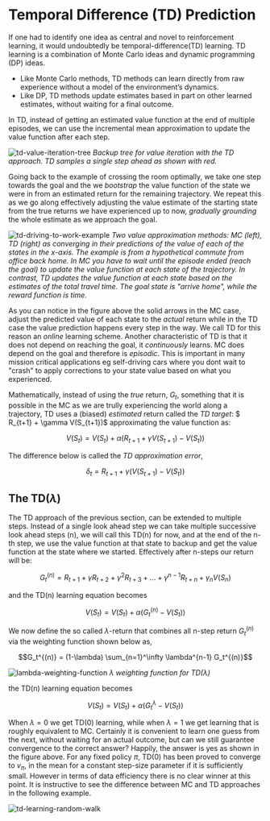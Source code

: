 # Temporal Difference (TD) Prediction

If one had to identify one idea as central and novel to reinforcement learning, it would undoubtedly be temporal-difference(TD) learning.  TD learning is a combination of Monte Carlo ideas and dynamic programming (DP) ideas.  

* Like Monte Carlo methods, TD methods can learn directly from raw experience without a model of the environment’s dynamics.   
* Like  DP,  TD  methods  update  estimates  based  in  part  on  other  learned estimates, without waiting for a final outcome. 

In TD, instead of getting an estimated value function at the end of multiple episodes, we can use the incremental mean approximation to update the value function after each step. 

![td-value-iteration-tree](images/td-value-iteration-tree.png)
*Backup tree for value iteration with the TD approach. TD samples a single step ahead as shown with red.* 

Going back to the example of crossing the room optimally, we take one step towards the goal and the we  _bootstrap_ the value function of the state we were in from an estimated return for the remaining trajectory. We repeat this as we go along effectively adjusting the value estimate of the starting state from the true returns we have experienced up to now, _gradually grounding_ the whole estimate as we approach the goal. 

![td-driving-to-work-example](images/td-driving-to-work-example.png)
*Two value approximation methods: MC (left), TD (right) as converging in their predictions of the value of each of the states in the x-axis. The example is from a hypothetical commute from office back home. In MC you have to wait until the episode ended (reach the goal) to update the value function at each state of the trajectory. In contrast, TD updates the value function at each state based on the estimates of the total travel time. The goal state is "arrive home", while the reward function is time.*

As you can notice in the figure above the solid arrows in the MC case, adjust the predicted value of each state to the _actual_ return while in the TD case the value prediction happens every step in the way. We call TD for this reason an _online_ learning scheme. Another characteristic of TD is that it does not depend on reaching the goal, it _continuously_ learns. MC does depend on the goal and therefore is _episodic_. This is important in many mission critical applications eg self-driving cars where you dont wait to "crash" to apply corrections to your state value based on what you experienced.

Mathematically, instead of using the _true_ return, $G_t$, something that it is possible in the MC as we are trully experiencing the world along a trajectory, TD uses a (biased) _estimated_ return called the _TD target_: $ R_{t+1} + \gamma V(S_{t+1})$ approximating the value function as:



$$ V(S_t) = V(S_t) + \alpha \left( R_{t+1} + \gamma V(S_{t+1}) - V(S_t) \right)$$


The difference below is called the _TD approximation error_,

$$\delta_t = R_{t+1} + \gamma (V(S_{t+1}) - V(S_t))$$

## The TD($\lambda$)

The TD approach of the previous section, can be extended to multiple steps. Instead of a single look ahead step we can take multiple successive look ahead steps (n), we will call this TD(n) for now, and at the end of the n-th step, we use the value function at that state to backup and get the value function at the state where we started. Effectively after n-steps our return will be:

$$G_t^{(n)} = R_{t+1} + \gamma R_{t+2} + \gamma^2 R_{t+3} + ... + \gamma^{n-1}R_{t+n} + \gamma_n V(S_n)$$

and the TD(n) learning equation becomes

$$ V(S_t) = V(S_t) + \alpha \left( G^{(n)}_t - V(S_t) \right) $$

We now define the so called $\lambda$-return that combines all n-step return $G_t^{(n)}$ via the weighting function shown below as,

$$G_t^{(n)} = (1-\lambda) \sum_{n=1}^\infty \lambda^{n-1} G_t^{(n)}$$

![lambda-weighting-function](images/lambda-weighting-function.png)
*$\lambda$ weighting function for TD($\lambda$)*

the TD(n) learning equation becomes



$$ V(S_t) = V(S_t) + \alpha \left( G^\lambda_t - V(S_t) \right) $$


When $\lambda=0$ we get TD(0) learning, while when $\lambda=1$ we get learning that is roughly equivalent to MC. Certainly it is convenient to learn one guess from the next, without waiting for an actual outcome, but can we still guarantee convergence to the correct answer?  Happily, the answer is yes as shown in the figure above.  For any fixed policy $π$, TD(0) has been proved to converge to $v_π$, in the mean for a constant step-size parameter if it is sufficiently small. However in terms of data efficiency there is no clear winner at this point.  It is instructive to see the difference between MC and TD approaches in the following example. 

![td-learning-random-walk](images/td-learning-random-walk.png)

